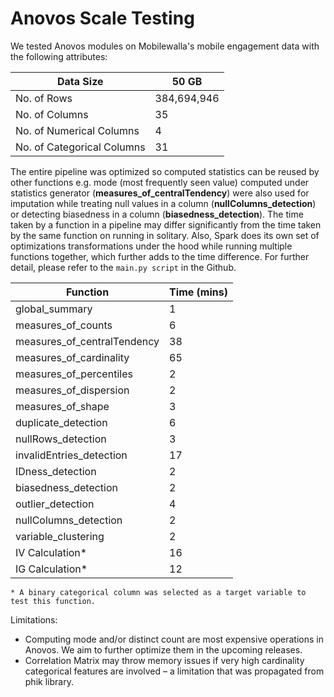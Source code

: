 # Anovos Scale Testing

We tested Anovos modules on Mobilewalla's mobile engagement data with the following attributes:

| Data Size | 50 GB |
| --- | --- |
| No. of Rows | 384,694,946 |
| No. of Columns | 35 |
| No. of Numerical Columns | 4 |
| No. of Categorical Columns | 31 |

The entire pipeline was optimized so computed statistics can be reused by other functions e.g. mode (most frequently seen value) computed under statistics generator (**measures_of_centralTendency**) were also used for imputation while treating null values in a column (**nullColumns_detection**) or detecting biasedness in a column (**biasedness_detection**). The time taken by a function in a pipeline may differ significantly from the time taken by the same function on running in solitary. Also, Spark does its own set of optimizations transformations under the hood while running multiple functions together, which further adds to the time difference. For further detail, please refer to the  `main.py script` in the Github.

| **Function** | **Time (mins)** |
| --- | --- |
| global\_summary | 1 |
| measures\_of\_counts | 6 |
| measures\_of\_centralTendency | 38 |
| measures\_of\_cardinality | 65 |
| measures\_of\_percentiles | 2 |
| measures\_of\_dispersion | 2 |
| measures\_of\_shape | 3 |
| duplicate\_detection | 6 |
| nullRows\_detection | 3 |
| invalidEntries\_detection | 17 |
| IDness\_detection | 2 |
| biasedness\_detection | 2 |
| outlier\_detection | 4 |
| nullColumns\_detection | 2 |
| variable\_clustering | 2 |
| IV Calculation\* | 16 |
| IG Calculation\* | 12 |
`* A binary categorical column was selected as a target variable to test this function.`

Limitations:
- Computing mode and/or distinct count are most expensive operations in Anovos. We aim to further optimize them in the upcoming releases.
- Correlation Matrix may throw memory issues if very high cardinality categorical features are involved – a limitation that was propagated from phik library.




 

